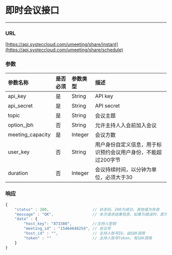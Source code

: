 # 即时会议接口

---

### URL

[https://api.systeccloud.com/umeeting/share/instant](https://api.systeccloud.com/umeeting/share/schedule)

### 参数

| 参数名称 | 是否必须 | 参数类型 | 描述 |
| :--- | :--- | :--- | :--- |
| api\_key | 是 | String | API key |
| api\_secret | 是 | String | API secret |
| topic | 是 | String | 会议主题 |
| option\_jbh | 否 | String | 允许主持人入会前加入会议 |
| meeting\_capacity | 是 | Integer | 会议方数 |
| user\_key | 否 | String | 用户身份自定义信息，用于标识预约会议用户身份，不能超过200字节 |
| duration | 否 | Integer | 会议持续时间，以分钟为单位，必须大于30 |

### 响应

```js
{
    "status" : 200,                   // 状态码，200为成功，其他值为失败
    "message" : "OK",                 // 本次请求结果信息，如果为错误时，即为详细的错误信息
    "data" : {
        "host_key": "873380",         //主持人密钥
        "meeting_id" : "15464648254", // 会议号
        "host_id" : "",               // 主持人账号ID，由SDK调用
        "token" : ""                  // 主持人账号Token，有SDK调用
    }
}
```



